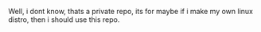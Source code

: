 Well, i dont know, thats a private repo, its for maybe if i make my own linux distro, then i should use this repo.
